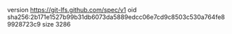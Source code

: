 version https://git-lfs.github.com/spec/v1
oid sha256:2b171e1527b99b31db6073da5889edcc06e7cd9c8503c530a764fe89928723c9
size 3286
